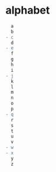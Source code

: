 # alphabet

```diff
  a
  b
- c
  d
- e
  f
  g
  h
  i
- j
  k
  l
  m
  n
  o
  p
- q
  r
  s
  t
  u
  v
- w
- x
  y
  z
```